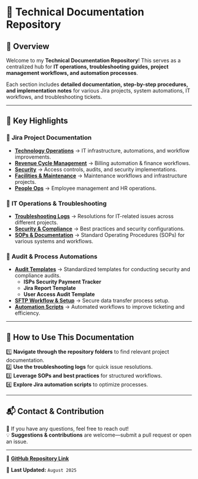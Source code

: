 # 📂 Technical Documentation Repository

## 📌 Overview
Welcome to my **Technical Documentation Repository**! This serves as a centralized hub for **IT operations, troubleshooting guides, project management workflows, and automation processes**. 

Each section includes **detailed documentation, step-by-step procedures, and implementation notes** for various Jira projects, system automations, IT workflows, and troubleshooting tickets.

---

## 🚀 Key Highlights

### 🔹 **Jira Project Documentation**
- **[Technology Operations](https://github.com/SoloBows/Technical-Documentation/tree/main/Jira%20Projects/Technology%20Operations)** → IT infrastructure, automations, and workflow improvements.
- **[Revenue Cycle Management](https://github.com/SoloBows/Technical-Documentation/tree/main/Jira%20Projects/Revenue%20Cycle%20Management)** → Billing automation & finance workflows.
- **[Security](https://github.com/SoloBows/Technical-Documentation/tree/main/Jira%20Projects/Security)** → Access controls, audits, and security implementations.
- **[Facilities & Maintenance](https://github.com/SoloBows/Technical-Documentation/tree/main/Jira%20Projects/Facilities%20&%20Maintenance)** → Maintenance workflows and infrastructure projects.
- **[People Ops](https://github.com/SoloBows/Technical-Documentation/tree/main/Jira%20Projects/People%20Ops)** → Employee management and HR operations.

### 🔹 **IT Operations & Troubleshooting**
- **[Troubleshooting Logs](https://github.com/SoloBows/Technical-Documentation/tree/main/Troubleshooting/Tickets)** → Resolutions for IT-related issues across different projects.
- **[Security & Compliance](https://github.com/SoloBows/Technical-Documentation/tree/main/Jira%20Projects/Security)** → Best practices and security configurations.
- **[SOPs & Documentation](https://github.com/SoloBows/Technical-Documentation/tree/main/SOP)** → Standard Operating Procedures (SOPs) for various systems and workflows.

### 🔹 **Audit & Process Automations**
- **[Audit Templates](https://github.com/SoloBows/Technical-Documentation/tree/main/Audit%20Templates)** → Standardized templates for conducting security and compliance audits.
  - **ISPs Security Payment Tracker**  
  - **Jira Report Template**  
  - **User Access Audit Template**
- **[SFTP Workflow & Setup](https://github.com/SoloBows/Technical-Documentation/tree/main/Jira%20Projects/Technology%20Operations/SFTP)** → Secure data transfer process setup.
- **[Automation Scripts](https://github.com/SoloBows/Technical-Documentation/tree/main/Jira%20Projects/Technology%20Operations/Automation%20Scripts)** → Automated workflows to improve ticketing and efficiency.

---

## 📖 How to Use This Documentation
1️⃣ **Navigate through the repository folders** to find relevant project documentation.  
2️⃣ **Use the troubleshooting logs** for quick issue resolutions.  
3️⃣ **Leverage SOPs and best practices** for structured workflows.  
4️⃣ **Explore Jira automation scripts** to optimize processes.  

---

## 📬 Contact & Contribution
📩 If you have any questions, feel free to reach out!  
💡 **Suggestions & contributions** are welcome—submit a pull request or open an issue.

---

🔗 **[GitHub Repository Link](https://github.com/SoloBows/Technical-Documentation)**  

🚀 **Last Updated:** `August 2025`
